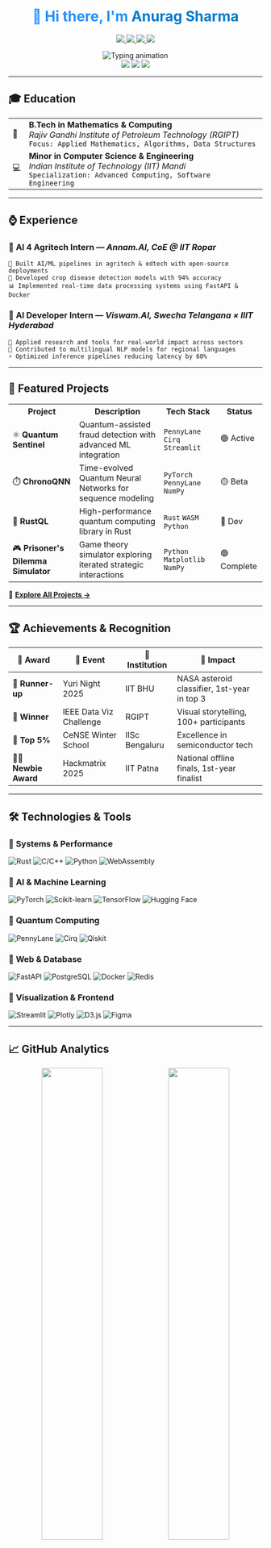 <!-- GitHub README START -->

<h1 align="center" style="color:#1E90FF;">
  👋 Hi there, I'm <span style="color:#007ACC;">Anurag Sharma</span>
</h1>

<p align="center">
  <a href="https://www.linkedin.com/in/anurag-sharma-362664240/">
    <img src="https://img.shields.io/badge/LinkedIn-0077B5?style=for-the-badge&logo=linkedin&logoColor=white" />
  </a>
  <a href="https://github.com/silverballz">
    <img src="https://img.shields.io/badge/GitHub-181717?style=for-the-badge&logo=github&logoColor=white" />
  </a>
  <a href="mailto:anuragmessi5@gmail.com">
    <img src="https://img.shields.io/badge/Gmail-D14836?style=for-the-badge&logo=gmail&logoColor=white" />
  </a>
  <a href="https://twitter.com/silverballz">
    <img src="https://img.shields.io/badge/Twitter-1DA1F2?style=for-the-badge&logo=twitter&logoColor=white" />
  </a>
</p>

<div align="center">
  <img src="https://readme-typing-svg.herokuapp.com?font=Fira+Code&weight=500&pause=1000&color=1E90FF&center=true&vCenter=true&width=800&lines=Quantum+%2B+AI+Researcher;Systems+Programming+Enthusiast;AI+%7C+ML+%7C+QML+Developer;Open+Source+Contributor;Scientific+Computing+Expert" alt="Typing animation" />
</div>

<div align="center">
  <img src="https://komarev.com/ghpvc/?username=silverballz&color=1E90FF&style=flat-square&label=PROFILE+VIEWS" />
  <img src="https://img.shields.io/github/followers/silverballz?color=1E90FF&style=flat-square&logo=github&label=FOLLOWERS" />
  <img src="https://img.shields.io/github/stars/silverballz?color=1E90FF&style=flat-square&logo=github&label=STARS" />
</div>

---

## 🎓 Education

<table>
  <tr>
    <td>🧮</td>
    <td><strong>B.Tech in Mathematics & Computing</strong><br/>
        <em>Rajiv Gandhi Institute of Petroleum Technology (RGIPT)</em><br/>
        <code>Focus: Applied Mathematics, Algorithms, Data Structures</code>
    </td>
  </tr>
  <tr>
    <td>💻</td>
    <td><strong>Minor in Computer Science & Engineering</strong><br/>
        <em>Indian Institute of Technology (IIT) Mandi</em><br/>
        <code>Specialization: Advanced Computing, Software Engineering</code>
    </td>
  </tr>
</table>

---

## ⌚️ Experience

### 🧠 **AI 4 Agritech Intern** — *Annam.AI, CoE @ IIT Ropar*
```
🤖 Built AI/ML pipelines in agritech & edtech with open-source deployments
🌾 Developed crop disease detection models with 94% accuracy
📊 Implemented real-time data processing systems using FastAPI & Docker
```

### 🧪 **AI Developer Intern** — *Viswam.AI, Swecha Telangana × IIIT Hyderabad*
```
🌱 Applied research and tools for real-world impact across sectors
🔬 Contributed to multilingual NLP models for regional languages
⚡ Optimized inference pipelines reducing latency by 60%
```

---

## 🚀 Featured Projects

<table>
  <tr>
    <th>Project</th>
    <th>Description</th>
    <th>Tech Stack</th>
    <th>Status</th>
  </tr>
  <tr>
    <td>⚛️ <strong>Quantum Sentinel</strong></td>
    <td>Quantum-assisted fraud detection with advanced ML integration</td>
    <td><code>PennyLane</code> <code>Cirq</code> <code>Streamlit</code></td>
    <td>🟢 Active</td>
  </tr>
  <tr>
    <td>⏱️ <strong>ChronoQNN</strong></td>
    <td>Time-evolved Quantum Neural Networks for sequence modeling</td>
    <td><code>PyTorch</code> <code>PennyLane</code> <code>NumPy</code></td>
    <td>🟡 Beta</td>
  </tr>
  <tr>
    <td>🦀 <strong>RustQL</strong></td>
    <td>High-performance quantum computing library in Rust</td>
    <td><code>Rust</code> <code>WASM</code> <code>Python</code></td>
    <td>🔵 Dev</td>
  </tr>
  <tr>
    <td>🎮 <strong>Prisoner's Dilemma Simulator</strong></td>
    <td>Game theory simulator exploring iterated strategic interactions</td>
    <td><code>Python</code> <code>Matplotlib</code> <code>NumPy</code></td>
    <td>🟢 Complete</td>
  </tr>
</table>

🔗 [**Explore All Projects →**](https://github.com/silverballz?tab=repositories)

---

## 🏆 Achievements & Recognition

<div align="center">

| 🏅 **Award** | 🎯 **Event** | 📍 **Institution** | 🎊 **Impact** |
|-------------|-------------|-------------------|---------------|
| 🥈 **Runner-up** | Yuri Night 2025 | IIT BHU | NASA asteroid classifier, 1st-year in top 3 |
| 🥇 **Winner** | IEEE Data Viz Challenge | RGIPT | Visual storytelling, 100+ participants |
| 🧠 **Top 5%** | CeNSE Winter School | IISc Bengaluru | Excellence in semiconductor tech |
| 🧑‍💻 **Newbie Award** | Hackmatrix 2025 | IIT Patna | National offline finals, 1st-year finalist |

</div>

---

## 🛠️ Technologies & Tools

### 🔹 **Systems & Performance**
![Rust](https://img.shields.io/badge/Rust-000000?style=flat&logo=rust&logoColor=white)
![C/C++](https://img.shields.io/badge/C/C++-4682B4?style=flat&logo=c&logoColor=white)
![Python](https://img.shields.io/badge/Python-1E90FF?style=flat&logo=python&logoColor=white)
![WebAssembly](https://img.shields.io/badge/WebAssembly-654FF0?style=flat&logo=webassembly&logoColor=white)

### 🔹 **AI & Machine Learning**
![PyTorch](https://img.shields.io/badge/PyTorch-EE4C2C?style=flat&logo=pytorch&logoColor=white)
![Scikit-learn](https://img.shields.io/badge/Scikit--learn-F7931E?style=flat&logo=scikit-learn&logoColor=white)
![TensorFlow](https://img.shields.io/badge/TensorFlow-FF6F00?style=flat&logo=tensorflow&logoColor=white)
![Hugging Face](https://img.shields.io/badge/🤗_Hugging_Face-FFD21E?style=flat&logoColor=black)

### 🔹 **Quantum Computing**
![PennyLane](https://img.shields.io/badge/PennyLane-3F00FF?style=flat&logo=python&logoColor=white)
![Cirq](https://img.shields.io/badge/Cirq-00BFFF?style=flat&logo=google&logoColor=white)
![Qiskit](https://img.shields.io/badge/Qiskit-6929C4?style=flat&logo=qiskit&logoColor=white)

### 🔹 **Web & Database**
![FastAPI](https://img.shields.io/badge/FastAPI-009688?style=flat&logo=fastapi&logoColor=white)
![PostgreSQL](https://img.shields.io/badge/PostgreSQL-4169E1?style=flat&logo=postgresql&logoColor=white)
![Docker](https://img.shields.io/badge/Docker-2496ED?style=flat&logo=docker&logoColor=white)
![Redis](https://img.shields.io/badge/Redis-DC382D?style=flat&logo=redis&logoColor=white)

### 🔹 **Visualization & Frontend**
![Streamlit](https://img.shields.io/badge/Streamlit-FF4B4B?style=flat&logo=streamlit&logoColor=white)
![Plotly](https://img.shields.io/badge/Plotly-3F4F75?style=flat&logo=plotly&logoColor=white)
![D3.js](https://img.shields.io/badge/D3.js-F9A03C?style=flat&logo=d3.js&logoColor=white)
![Figma](https://img.shields.io/badge/Figma-F24E1E?style=flat&logo=figma&logoColor=white)

---

## 📈 GitHub Analytics

<div align="center">
  <img width="49%" src="https://github-readme-stats.vercel.app/api?username=silverballz&show_icons=true&theme=tokyonight&bg_color=00000000&hide_border=true&count_private=true" />
  <img width="49%" src="https://github-readme-streak-stats.herokuapp.com/?user=silverballz&theme=tokyonight&background=00000000&hide_border=true" />
</div>

<div align="center">
  <img width="49%" src="https://github-readme-stats.vercel.app/api/top-langs/?username=silverballz&layout=compact&theme=tokyonight&bg_color=00000000&hide_border=true&langs_count=8" />
  <img width="49%" src="https://github-profile-summary-cards.vercel.app/api/cards/productive-time?username=silverballz&theme=tokyonight&utcOffset=5.5" />
</div>

---

## 🏆 GitHub Trophies

<div align="center">
  <img src="https://github-profile-trophy.vercel.app/?username=silverballz&theme=algolia&margin-w=10&no-frame=true&row=2&column=4" />
</div>

---

## 📊 Weekly Development Breakdown

<!--START_SECTION:waka-->
```text
Rust         8 hrs 23 mins   ████████████░░░░░░░░░░░░░   48.2%
Python       4 hrs 15 mins   ██████░░░░░░░░░░░░░░░░░░░   24.4%
C++          2 hrs 45 mins   ████░░░░░░░░░░░░░░░░░░░░░   15.8%
JavaScript   1 hr 12 mins    █░░░░░░░░░░░░░░░░░░░░░░░░    6.9%
SQL          52 mins         █░░░░░░░░░░░░░░░░░░░░░░░░    5.0%
```
<!--END_SECTION:waka-->

---

## 🌟 Current Focus

```rust
fn current_interests() -> Vec<&'static str> {
    vec![
        "🦀 Systems programming with Rust",
        "⚛️ Quantum Machine Learning algorithms", 
        "🧠 Distributed AI training frameworks",
        "🌐 WebAssembly for scientific computing",
        "🔬 Cross-platform quantum simulators"
    ]
}
```

---

## 🤝 Let's Collaborate

<div align="center">

### 💬 Always open to:

| 🧪 **Research** | 🌍 **Open Source** | 🚀 **Innovation** |
|----------------|-------------------|-------------------|
| AI/QML projects | Rust libraries | Hackathons |
| Scientific computing | Python tools | Mentorship |
| Quantum algorithms | Documentation | Tech talks |

</div>

---

<div align="center">
  <img src="https://raw.githubusercontent.com/silverballz/silverballz/output/github-contribution-grid-snake-dark.svg" />
</div>

<div align="center">
  <i>⚡ "The future belongs to those who learn quantum computing and systems programming"</i>
</div>

<!-- GitHub README END -->

📧 Reach out via [Email](mailto:anuragmessi5@gmail.com)  
🔗 Or connect on [LinkedIn](https://www.linkedin.com/in/anurag-sharma-362664240/)

---

> _"Code is a canvas. I build with math, machine learning, and quantum logic."_  
> — *Anurag Sharma*

<!-- GitHub README END -->
